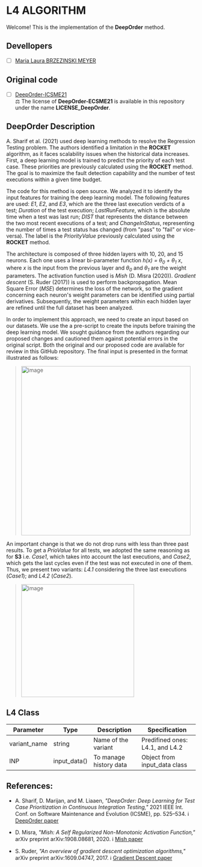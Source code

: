 # L4 ALGORITHM

Welcome! This is the implementation of the **DeepOrder** method.

## Devellopers

- [ ] [Maria Laura BRZEZINSKI MEYER](https://github.com/laurabrzmeyer)

## Original code

- [ ] [DeepOrder-ICSME21](https://github.com/T3AS/DeepOrder-ICSME21) \
⚖️ The license of **DeepOrder-ECSME21** is available in this repository under the name **LICENSE_DeepOrder**.


## DeepOrder Description

A. Sharif et al. (2021) used deep learning methods to resolve the Regression Testing problem. 
The authors identified a limitation in the **ROCKET** algorithm, as it faces scalability issues when the historical data increases. 
First, a deep learning model is trained to predict the priority of each test case. 
These priorities are previously calculated using the **ROCKET** method. 
The goal is to maximize the fault detection capability and the number of test executions within a given time budget. 

The code for this method is open source. We analyzed it to identify the input features for training the deep learning model. 
The following features are used: *E1*, *E2*, and *E3*, which are the three last execution verdicts of a test; *Duration* of the test execution; *LastRunFeature*, which is the absolute time when a test was last run; 
*DIST* that represents the distance between the two most recent executions of a test; and *ChangeInStatus*, representing the number of times a test status has changed (from "pass" to "fail" or vice-versa). 
The label is the *PriorityValue* previously calculated using the **ROCKET** method.

The architecture is composed of three hidden layers with 10, 20, and 15 neurons. Each one uses a linear bi-parameter function *h(x) = θ<sub>0</sub> + θ<sub>1</sub> x*, where *x* is the input from the previous layer and *θ<sub>0</sub>* and *θ<sub>1</sub>* are the weight parameters. 
The activation function used is *Mish* (D. Misra (2020)). *Gradient descent* (S. Ruder (2017)) is used to perform backpropagation. 
Mean Square Error (*MSE*) determines the loss of the network, so the gradient concerning each neuron's weight parameters can be identified using partial derivatives. 
Subsequently, the weight parameters within each hidden layer are refined until the full dataset has been analyzed.

In order to implement this approach, we need to create an input based on our datasets. We use the a pre-script to create the inputs before training the deep learning model. 
We sought guidance from the authors regarding our proposed changes and cautioned them against potential errors in the original script. Both the original and our proposed code are available for review in this GitHub repository. 
The final input is presented in the format illustrated as follows:

> <img width="450" alt="image" src="https://github.com/user-attachments/assets/279e5ebe-c0c4-4642-8813-0cafa0f6f146">

An important change is that we do not drop runs with less than three past results. To get a *PrioValue* for all tests, we adopted the same reasoning as for **S3** i.e. *Case1*, which takes into account the last executions, and *Case2*, which gets the last cycles even if the test was not executed in one of them. 
Thus, we present two variants: *L4.1* considering the three last executions (*Case1*); and *L4.2* (*Case2*).

> <img width="300" alt="image" src="https://github.com/user-attachments/assets/5dfc603b-06a1-42d3-b63f-491ba35f3117">

## L4 Class
| Parameter | Type | Description | Specification |
| ------------- | ------------- | ------------- | ------------- |
| variant_name  | string  | Name of the variant | Predifined ones: L4.1, and L4.2 |
| INP  | input_data()  | To manage history data | Object from input_data class |

## References:
- A. Sharif, D. Marijan, and M. Liaaen, *"DeepOrder: Deep Learning for Test Case Prioritization in Continuous Integration Testing,"* 2021 IEEE Int. Conf. on Software Maintenance and Evolution (ICSME), pp. 525–534.
ℹ️ [DeepOrder paper](https://arxiv.org/abs/2110.07443)
      
- D. Misra, *"Mish: A Self Regularized Non-Monotonic Activation Function,"* arXiv preprint arXiv:1908.08681, 2020.
ℹ️ [Mish paper](https://arxiv.org/abs/1908.08681)
    
- S. Ruder, *"An overview of gradient descent optimization algorithms,"* arXiv preprint arXiv:1609.04747, 2017.
ℹ️ [Gradient Descent paper](https://arxiv.org/abs/1609.04747)
